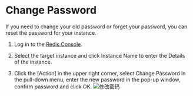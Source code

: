 ﻿# Change Password

If you need to change your old password or forget your password, you can reset the password for your instance.

1. Log in to the [Redis Console](https://redis-console.jdcloud.com/redis).

2. Select the target instance and click Instance Name to enter the Details of the instance.

3. Click the [Action] in the upper right corner, select Change Password in the pull-down menu, enter the new password in the pop-up window, confirm password and click OK.
![修改密码](https://github.com/jdcloudcom/cn/blob/master/image/Redis/change-pw.png)
